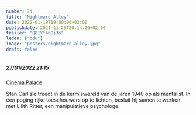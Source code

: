 ```yaml
---
number: 74
title: "Nightmare Alley"
date: 2022-01-19T19:00:00+02:00
publishdate: 2021-11-25T20:14:26+02:00
trailer: "Q81Yf46Oj3s"
leden: ["bdu"] 
image: "posters/nightmare-alley.jpg"
draft: false
---
```


##### 27/01/2022 21:15

[Cinema Palace](https://cinema-palace.be/nl/film/nightmare-alley)

Stan Carlisle treedt in de kermiswereld van de jaren 1940 op als mentalist. 
In een poging rijke toeschouwers op te lichten, besluit hij samen te
werken met Lilith Ritter, een manipulatieve psychologe.
<!--more-->

